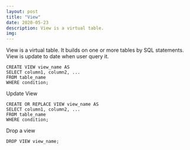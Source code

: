 ```yaml
---
layout: post
title: "View"
date: 2020-05-23
description: View is a virtual table.
img: 
---
```


View is a virtual table. It builds on one or more tables by SQL statements.
View is update to date when user query it.

```
CREATE VIEW view_name AS
SELECT column1, column2, ...
FROM table_name
WHERE condition;
```
Update View

```
CREATE OR REPLACE VIEW view_name AS
SELECT column1, column2, ...
FROM table_name
WHERE condition;
```
Drop a view

```
DROP VIEW view_name;
```